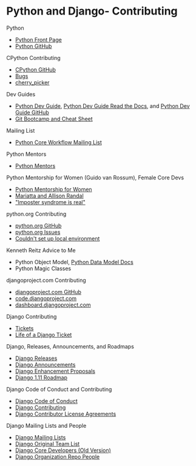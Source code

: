 # Python and Django- Contributing

<!--
My CPython Issue and Pull Requests
http://bugs.python.org/user26332

https://snarky.ca
https://snarky.ca/the-history-behind-the-decision-to-move-python-to-github/ | The history behind the decision to move Python to GitHub
-->

Python
* [Python Front Page](https://wiki.python.org/moin/FrontPage)
* [Python GitHub](https://github.com/python)

CPython Contributing
* [CPython GitHub](https://github.com/python/cpython)
* [Bugs](http://bugs.python.org)
* [cherry_picker](https://github.com/python/core-workflow/tree/master/cherry_picker)

Dev Guides
* [Python Dev Guide](https://docs.python.org/devguide), [Python Dev Guide Read the Docs](http://cpython-devguide.readthedocs.io), and [Python Dev Guide GitHub](https://github.com/python/devguide)
* [Git Bootcamp and Cheat Sheet](https://docs.python.org/devguide/gitbootcamp.html)

Mailing List
* [Python Core Workflow Mailing List](https://mail.python.org/mailman/listinfo/core-workflow)

<!--
https://devguide.python.org/developers
https://devguide.python.org/#quick-reference

https://devguide.python.org/#status-of-python-branches | Python Developer’s Guide — Python Developer's Guide
https://www.python.org/dev/peps/pep-0537/ | PEP 537 -- Python 3.7 Release Schedule | Python.org

https://docs.python.org/devguide/devcycle.html | 18. Development Cycle — Python Developer's Guide
https://docs.python.org/devguide/pullrequest.html | 3. Lifecycle of a Pull Request — Python Developer's Guide
https://docs.python.org/devguide/committing.html#working-with-git | 16. Committing and Pushing Changes — Python Developer's Guide

http://cpython-devguide.readthedocs.io/documenting.html#building-doc
http://cpython-devguide.readthedocs.io/#quick-reference

CPython workflow changes
https://paper.dropbox.com/doc/CPython-workflow-changes-mx1k8G6M0rg5JLy80F1r6
Python Release Managers

https://www.python.org/dev/buildbot/ | Python Buildbot | Python.org

Developer Log and News
https://github.com/python/devguide/blob/bbd38631554165a64e187bd29815125098159a13/developers.rst
https://github.com/python/cpython/blob/master/Misc/NEWS
 
https://cloud.githubusercontent.com/assets/2680980/23276970/d14a380c-f9d1-11e6-883d-e13b6b211239.png

Mariatta
https://twitter.com/dbader_org/status/925764913041215489 | Dan Bader on Twitter: "BTW this is the foreword for Python Tricks: The Book by the amazing @mariatta (CPython core developer, PyLadies Vancouver organizer) https://t.co/kHYDw6uJRC"
https://www.blog.pythonlibrary.org/2017/09/25/pydev-of-the-week-mariatta-wijaya/ | PyDev of the Week: Mariatta Wijaya | The Mouse Vs. The Python
https://github.com/berkerpeksag/cpython-merge-bot
https://github.com/Mariatta/python_versions_and_distros
https://github.com/Mariatta/tic_tac_taco_pizza | GitHub - Mariatta/tic_tac_taco_pizza: Play tic tac toe, with taco and pizza
https://github.com/Mariatta/cloner
https://github.com/python/miss-islington | python/miss-islington: 🐍🍒⛏🤖 - A bot for backporting CPython pull requests
https://github.com/python/miss-islington/issues
http://pmbaumgartner.github.io/slack-commands-with-python-and-flask.html | Creating Slack Slash Commands with Python and Flask: Part 1 - Blog
https://developer.github.com/v3/ | GitHub API v3 | GitHub Developer Guide
https://docs.google.com/spreadsheets/d/1JSX8fBmPb84emTmV0Kmyf0_r6R0kZM0h9Wdm91tn7Kg/edit#gid=0
http://distrowatch.com/table.php?distribution=mint
https://www.reddit.com/r/Python/comments/41kn28/looking_for_a_table_of_python_versions_shipped_by/
-->

Python Mentors
* [Python Mentors](http://pythonmentors.com)

Python Mentorship for Women (Guido van Rossum), Female Core Devs
* [Python Mentorship for Women](https://twitter.com/mariatta/status/737689052736978945)
* [Mariatta and Allison Randal](https://twitter.com/matrixise/status/865678978677223429)
* ["Imposter syndrome is real"](https://twitter.com/KatiMichel/status/865740929512071168)

python.org Contributing
* [python.org GitHub](https://github.com/python/pythondotorg)
* [python.org Issues](https://github.com/python/pythondotorg/issues)
* [Couldn't set up local environment](https://github.com/python/pythondotorg/issues/987)

<!--
https://github.com/python/pythondotorg/graphs/contributors | Contributors to python/pythondotorg

https://pythondotorg.readthedocs.io/contributing.html
https://github.com/python/pythondotorg/tree/master
https://github.com/python/performance

https://pythondotorg.readthedocs.io/install.html
https://pythondotorg.readthedocs.io/contributing.html
https://pythondotorg.readthedocs.io
https://staging.python.org
-->

Kenneth Reitz Advice to Me 
* Python Object Model, [Python Data Model Docs](https://docs.python.org/3/reference/datamodel.html)
* Python Magic Classes

djangoproject.com Contributing
* [djangoproject.com GitHub](https://github.com/django/djangoproject.com)
* [code.djangoproject.com](https://code.djangoproject.com)
* [dashboard.djangoproject.com](https://dashboard.djangoproject.com)

Django Contributing
* [Tickets](https://code.djangoproject.com/query)
* [Life of a Django Ticket](https://docs.google.com/presentation/d/1Ao0S3Z-VRn_pcT5T4mXIhv3t3liQ3ZrwqaGeDqz9XCQ/edit)

<!--
https://docs.djangoproject.com/en/1.8/internals/contributing/writing-code/coding-style/

https://code.djangoproject.com/wiki/LittleEasyImprovements
-->

Django, Releases, Announcements, and Roadmaps
* [Django Releases](https://docs.djangoproject.com/en/stable/releases)
* [Django Announcements](https://groups.google.com/forum/#!forum/django-announce)
* [Django Enhancement Proposals](https://github.com/django/deps)
* [Django 1.11 Roadmap](https://code.djangoproject.com/wiki/Version1.11Roadmap) 
 
Django Code of Conduct and Contributing
* [Django Code of Conduct](https://www.djangoproject.com/conduct)
* [Django Contributing](https://docs.djangoproject.com/en/dev/internals/contributing)
* [Django Contributor License Agreements](https://www.djangoproject.com/foundation/cla)

Django Mailing Lists and People
* [Django Mailing Lists](https://docs.djangoproject.com/en/dev/internals/mailing-lists)
* [Django Original Team List](https://www.djangoproject.com/foundation/teams/#original-team-list)
* [Django Core Developers (Old Version)](https://docs.djangoproject.com/en/1.7/internals/committers/#core-developers)
* [Django Organization Repo People](https://github.com/orgs/django/people)

